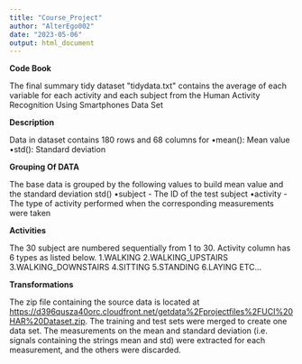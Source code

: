 ```yaml
---
title: "Course_Project"
author: "AlterEgo002"
date: "2023-05-06"
output: html_document
---
```


**Code Book**

The final summary tidy dataset "tidydata.txt" contains the average of each variable for each activity and each subject from the Human Activity Recognition Using Smartphones Data Set


**Description**

Data in dataset contains 180 rows and 68 columns for
•mean(): Mean value
•std(): Standard deviation


**Grouping Of DATA**

The base data is grouped by the following values to build mean value and the standard deviation std()
•subject - The ID of the test subject
•activity - The type of activity performed when the corresponding measurements were taken

**Activities**

The 30 subject are numbered sequentially from 1 to 30. Activity column has 6 types as listed below.
1.WALKING
2.WALKING_UPSTAIRS
3.WALKING_DOWNSTAIRS
4.SITTING
5.STANDING
6.LAYING   ETC...


**Transformations**

The zip file containing the source data is located at https://d396qusza40orc.cloudfront.net/getdata%2Fprojectfiles%2FUCI%20HAR%20Dataset.zip.
The training and test sets were merged to create one data set.
The measurements on the mean and standard deviation (i.e. signals containing the strings mean and std) were extracted for each measurement, and the others were discarded.
